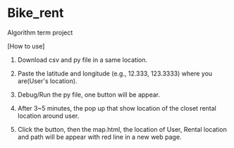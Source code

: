 # Bike_rent
Algorithm term project

[How to use]
1. Download csv and py file in a same location.

2. Paste the latitude and longitude (e.g., 12.333, 123.3333) where you are(User's location). 
3. Debug/Run the py file, one button will be appear.
4. After 3~5 minutes, the pop up that show location of the closet rental location around user.
5. Click the button, then the map.html, the location of User, Rental location and path will be appear with red line in a new web page.
